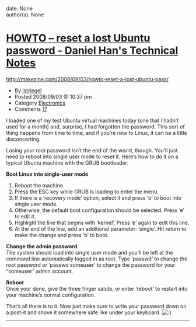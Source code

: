 
date: None  
author(s): None  

# [HOWTO – reset a lost Ubuntu password - Daniel Han's Technical Notes](https://sites.google.com/site/xiangyangsite/home/technical-tips/linux-unix/administrations/howto-reset-a-lost-ubuntu-password)

<http://makezine.com/2008/09/03/howto-reset-a-lost-ubuntu-pass/>

  * By [jstriegel](http://makezine.com/author/jstriegel/)
  * Posted 2008/09/03 @ 10:37 pm
  * Category [Electronics](http://makezine.com/category/electronics/)
  * Comments [17](http://makezine.com/2008/09/03/howto-reset-a-lost-ubuntu-pass/#comments)



I loaded one of my test Ubuntu virtual machines today (one that I hadn’t used for a month) and, surprise, I had forgotten the password. This sort of thing happens from time to time, and if you’re new to Linux, it can be a little disconcerting.

Losing your root password isn’t the end of the world, though. You’ll just need to reboot into single user mode to reset it. Here’s how to do it on a typical Ubuntu machine with the GRUB bootloader:

 **Boot Linux into single-user mode**

  1. Reboot the machine.
  2. Press the ESC key while GRUB is loading to enter the menu.
  3. If there is a ‘recovery mode’ option, select it and press ‘b’ to boot into single user mode.
  4. Otherwise, the default boot configuration should be selected. Press ‘e’ to edit it.
  5. Highlight the line that begins with ‘kernel’. Press ‘e’ again to edit this line.
  6. At the end of the line, add an additional parameter: ‘single’. Hit return to make the change and press ‘b’ to boot.



 **Change the admin password**  
The system should load into single user mode and you’ll be left at the command line automatically logged in as root. Type ‘passwd’ to change the root password or ‘passwd someuser’ to change the password for your “someuser” admin account.

 **Reboot**  
Once your done, give the three finger salute, or enter ‘reboot’ to restart into your machine’s normal configuration.

That’s all there is to it. Now just make sure to write your password down on a post-it and shove it somewhere safe like under your keyboard. ![:\)](http://s0.wp.com/wp-includes/images/smilies/icon_smile.gif?m=1129645325g)  
  
---

